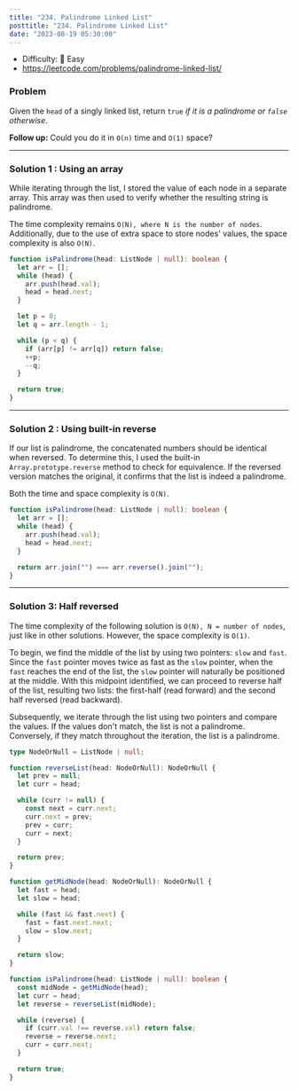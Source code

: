 ```yaml
---
title: "234. Palindrome Linked List"
posttitle: "234. Palindrome Linked List"
date: "2023-08-19 05:30:00"
---
```


- Difficulty: 🍰 Easy
- https://leetcode.com/problems/palindrome-linked-list/

### Problem

Given the `head` of a singly linked list, return `true` _if it is a palindrome or `false` otherwise_.

**Follow up:** Could you do it in `O(n)` time and `O(1)` space?

---

### Solution 1 : Using an array

While iterating through the list, I stored the value of each node in a separate array. This array was then used to verify whether the resulting string is palindrome.

The time complexity remains `O(N), where N is the number of nodes`. Additionally, due to the use of extra space to store nodes' values, the space complexity is also `O(N)`.

```ts
function isPalindrome(head: ListNode | null): boolean {
  let arr = [];
  while (head) {
    arr.push(head.val);
    head = head.next;
  }

  let p = 0;
  let q = arr.length - 1;

  while (p < q) {
    if (arr[p] != arr[q]) return false;
    ++p;
    --q;
  }

  return true;
}
```

---

### Solution 2 : Using built-in reverse

If our list is palindrome, the concatenated numbers should be identical when reversed. To determine this, I used the built-in `Array.prototype.reverse` method to check for equivalence. If the reversed version matches the original, it confirms that the list is indeed a palindrome.

Both the time and space complexity is `O(N)`.

```ts
function isPalindrome(head: ListNode | null): boolean {
  let arr = [];
  while (head) {
    arr.push(head.val);
    head = head.next;
  }

  return arr.join("") === arr.reverse().join("");
}
```

---

### Solution 3: Half reversed

The time complexity of the following solution is `O(N), N = number of nodes`, just like in other solutions. However, the space complexity is `O(1)`.

To begin, we find the middle of the list by using two pointers: `slow` and `fast`. Since the `fast` pointer moves twice as fast as the `slow` pointer, when the `fast` reaches the end of the list, the `slow` pointer will naturally be positioned at the middle. With this midpoint identified, we can proceed to reverse half of the list, resulting two lists: the first-half (read forward) and the second half reversed (read backward).

Subsequently, we iterate through the list using two pointers and compare the values. If the values don't match, the list is not a palindrome. Conversely, if they match throughout the iteration, the list is a palindrome.

```ts
type NodeOrNull = ListNode | null;

function reverseList(head: NodeOrNull): NodeOrNull {
  let prev = null;
  let curr = head;

  while (curr != null) {
    const next = curr.next;
    curr.next = prev;
    prev = curr;
    curr = next;
  }

  return prev;
}

function getMidNode(head: NodeOrNull): NodeOrNull {
  let fast = head;
  let slow = head;

  while (fast && fast.next) {
    fast = fast.next.next;
    slow = slow.next;
  }

  return slow;
}

function isPalindrome(head: ListNode | null): boolean {
  const midNode = getMidNode(head);
  let curr = head;
  let reverse = reverseList(midNode);

  while (reverse) {
    if (curr.val !== reverse.val) return false;
    reverse = reverse.next;
    curr = curr.next;
  }

  return true;
}
```
